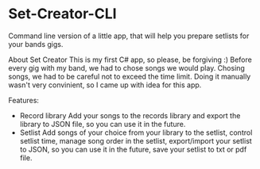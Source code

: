 # Set-Creator-CLI
Command line version of a little app, that will help you prepare setlists for your bands gigs.

About Set Creator
This is my first C# app, so please, be forgiving :)
Before every gig with my band, we had to chose songs we would play. Chosing songs, we had to be careful not to exceed the time limit.
Doing it manually wasn't very convinient, so I came up with idea for this app.

Features:
  - Record library
    Add your songs to the records library and export the library to JSON file, so you can use it in the future.
  - Setlist
    Add songs of your choice from your library to the setlist, control setlist time, manage song order in the setlist, export/import your setlist to JSON, so you can use it in the future,
    save your setlist to txt or pdf file.
